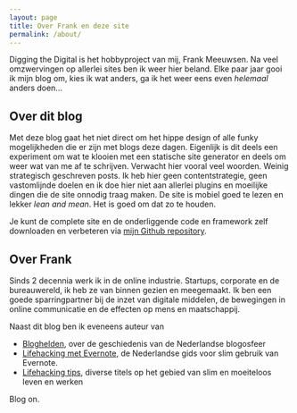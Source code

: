 ```yaml
---
layout: page
title: Over Frank en deze site
permalink: /about/
---
```


Digging the Digital is het hobbyproject van mij, Frank Meeuwsen. Na veel omzwervingen op allerlei sites ben ik weer hier beland. Elke paar jaar gooi ik mijn blog om, kies ik wat anders, ga ik het weer eens even _helemaal_ anders doen... 

## Over dit blog

Met deze blog gaat het niet direct om het hippe design of alle funky mogelijkheden die er zijn met blogs deze dagen. Eigenlijk is dit deels een experiment om wat te klooien met een statische site generator en deels om weer wat van me af te schrijven. Verwacht hier vooral veel woorden. Weinig strategisch geschreven posts. Ik heb hier geen contentstrategie, geen vastomlijnde doelen en ik doe hier niet aan allerlei plugins en moeilijke dingen die de site onnodig traag maken. De site is mobiel goed te lezen en lekker _lean and mean_. Het is goed om dat zo te houden. 

Je kunt de complete site en de onderliggende code en framework zelf downloaden en verbeteren via [mijn Github repository](https://github.com/frankmeeuwsen/DTD-Blog).

## Over Frank

Sinds 2 decennia werk ik in de online industrie. Startups, corporate en de bureauwereld, ik heb ze van binnen gezien en meegemaakt. Ik ben een goede sparringpartner bij de inzet van digitale middelen, de bewegingen in online communicatie en de effecten op mens en maatschappij.

Naast dit blog ben ik eveneens auteur van

- [Bloghelden](https://bloghelden.nl), over de geschiedenis van de Nederlandse blogosfeer
- [Lifehacking met Evernote](https://github.com/frankmeeuwsen/Lifehacking-met-Evernote), de Nederlandse gids voor slim gebruik van Evernote.
- [Lifehacking tips](https://support.vanduurenmedia.nl/Downloads/9789089650818/175%20Lifehackingtips%20met%20klikbare%20links.pdf), diverse titels op het gebied van slim en moeiteloos leven en werken

Blog on.